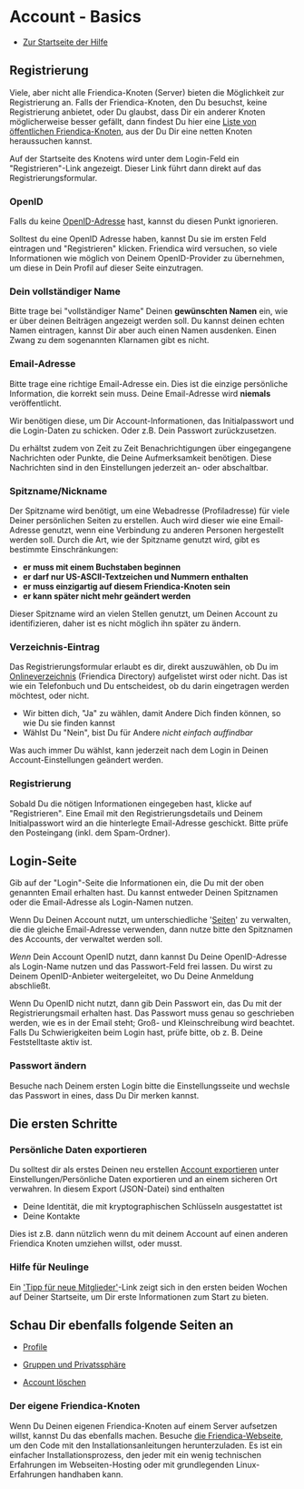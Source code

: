 Account - Basics
==============

* [Zur Startseite der Hilfe](help)


## Registrierung

Viele, aber nicht alle Friendica-Knoten (Server) bieten die Möglichkeit zur Registrierung an.
Falls der Friendica-Knoten, den Du besuchst, keine Registrierung anbietet, oder Du glaubst, dass Dir ein anderer Knoten möglicherweise besser gefällt, dann findest Du hier eine <a href="https://dir.friendica.social/servers">Liste von öffentlichen Friendica-Knoten</a>, aus der Du Dir eine netten Knoten heraussuchen kannst.

Auf der Startseite des Knotens wird unter dem Login-Feld ein "Registrieren"-Link angezeigt. Dieser Link führt dann direkt auf das Registrierungsformular. 

### OpenID

Falls du keine <a href="https://de.wikipedia.org/wiki/OpenID">OpenID-Adresse</a> hast, kannst du diesen Punkt ignorieren.

Solltest du eine OpenID Adresse haben, kannst Du sie im ersten Feld eintragen und "Registrieren" klicken. 
Friendica wird versuchen, so viele Informationen wie möglich von Deinem OpenID-Provider zu übernehmen, um diese in Dein Profil auf dieser Seite einzutragen.


### Dein vollständiger Name

Bitte trage bei "vollständiger Name" Deinen **gewünschten Namen** ein, wie er über deinen Beiträgen angezeigt werden soll.
Du kannst deinen echten Namen eintragen, kannst Dir aber auch einen Namen ausdenken. Einen Zwang zu dem sogenannten Klarnamen gibt es nicht.



### Email-Adresse

Bitte trage eine richtige Email-Adresse ein.
Dies ist die einzige persönliche Information, die korrekt sein muss.
Deine Email-Adresse wird **niemals** veröffentlicht.

Wir benötigen diese, um Dir Account-Informationen, das Initialpasswort und die Login-Daten zu schicken. Oder z.B. Dein Passwort zurückzusetzen. 

Du erhältst zudem von Zeit zu Zeit Benachrichtigungen über eingegangene Nachrichten oder Punkte, die Deine Aufmerksamkeit benötigen.
Diese Nachrichten sind in den Einstellungen jederzeit an- oder abschaltbar.

### Spitzname/Nickname

Der Spitzname wird benötigt, um eine Webadresse (Profiladresse) für viele Deiner persönlichen Seiten zu erstellen. 
Auch wird dieser wie eine Email-Adresse genutzt, wenn eine Verbindung zu anderen Personen hergestellt werden soll. 
Durch die Art, wie der Spitzname genutzt wird, gibt es bestimmte Einschränkungen: 

* **er muss mit einem Buchstaben beginnen**
* **er darf nur US-ASCII-Textzeichen und Nummern enthalten**
* **er muss einzigartig auf diesem Friendica-Knoten sein**
* **er kann später nicht mehr geändert werden**

Dieser Spitzname wird an vielen Stellen genutzt, um Deinen Account zu identifizieren, daher ist es nicht möglich ihn später zu ändern. 


### Verzeichnis-Eintrag

Das Registrierungsformular erlaubt es dir, direkt auszuwählen, ob Du im <a href="https://dir.friendica.social/">Onlineverzeichnis</a> (Friendica Directory) aufgelistet wirst oder nicht. 
Das ist wie ein Telefonbuch und Du entscheidest, ob du darin eingetragen werden möchtest, oder nicht. 

* Wir bitten dich, "Ja" zu wählen, damit Andere Dich finden können, so wie Du sie finden kannst
* Wählst Du "Nein", bist Du für Andere *nicht einfach auffindbar* 

Was auch immer Du wählst, kann jederzeit nach dem Login in Deinen Account-Einstellungen geändert werden.


### Registrierung

Sobald Du die nötigen Informationen eingegeben hast, klicke auf "Registrieren". 
Eine Email mit den Registrierungsdetails und Deinem Initialpasswort wird an die hinterlegte Email-Adresse geschickt. 
Bitte prüfe den Posteingang (inkl. dem Spam-Ordner).


## Login-Seite

Gib auf der "Login"-Seite die Informationen ein, die Du mit der oben genannten Email erhalten hast. 
Du kannst entweder Deinen Spitznamen oder die Email-Adresse als Login-Namen nutzen.

Wenn Du Deinen Account nutzt, um unterschiedliche '[Seiten](help/Pages)' zu verwalten, die die gleiche Email-Adresse verwenden, dann nutze bitte den Spitznamen des Accounts, der verwaltet werden soll.

*Wenn* Dein Account OpenID nutzt, dann kannst Du Deine OpenID-Adresse als Login-Name nutzen und das Passwort-Feld frei lassen. 
Du wirst zu Deinem OpenID-Anbieter weitergeleitet, wo Du Deine Anmeldung abschließt. 

Wenn Du OpenID nicht nutzt, dann gib Dein Passwort ein, das Du mit der Registrierungsmail erhalten hast. 
Das Passwort muss genau so geschrieben werden, wie es in der Email steht; Groß- und Kleinschreibung wird beachtet. 
Falls Du Schwierigkeiten beim Login hast, prüfe bitte, ob z. B. Deine Feststelltaste aktiv ist.


### Passwort ändern

Besuche nach Deinem ersten Login bitte die Einstellungsseite und wechsle das Passwort in eines, dass Du Dir merken kannst.


## Die ersten Schritte 

### Persönliche Daten exportieren

Du solltest dir als erstes Deinen neu erstellen [Account exportieren](uexport) unter Einstellungen/Persönliche Daten exportieren und an einem sicheren Ort verwahren.
In diesem Export (JSON-Datei) sind enthalten

* Deine Identität, die mit kryptographischen Schlüsseln ausgestattet ist
* Deine Kontakte 

Dies ist z.B. dann nützlich wenn du mit deinem Account auf einen anderen Friendica Knoten umziehen willst, oder musst. 

### Hilfe für Neulinge

Ein ['Tipp für neue Mitglieder'](newmember)-Link zeigt sich in den ersten beiden Wochen auf Deiner Startseite, um Dir erste Informationen zum Start zu bieten.


## Schau Dir ebenfalls folgende Seiten an

* [Profile](help/Profiles)

* [Gruppen und Privatssphäre](help/Groups-and-Privacy)

* [Account löschen](help/Remove-Account)

### Der eigene Friendica-Knoten
Wenn Du Deinen eigenen Friendica-Knoten auf einem Server aufsetzen willst, kannst Du das ebenfalls machen.
Besuche <a href="http://friendi.ca">die Friendica-Webseite</a>, um den Code mit den Installationsanleitungen herunterzuladen.
Es ist ein einfacher Installationsprozess, den jeder mit ein wenig technischen Erfahrungen im Webseiten-Hosting oder mit grundlegenden Linux-Erfahrungen handhaben kann.



